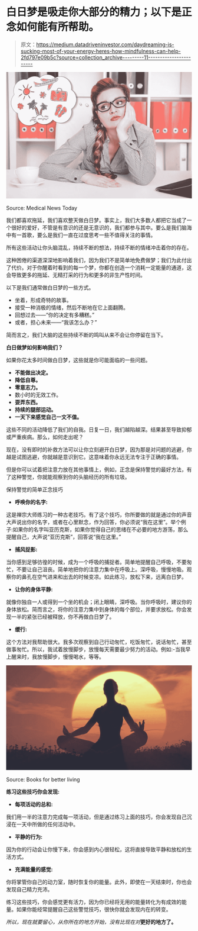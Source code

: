 # 白日梦是吸走你大部分的精力；以下是正念如何能有所帮助。

> 原文：<https://medium.datadriveninvestor.com/daydreaming-is-sucking-most-of-your-energy-heres-how-mindfulness-can-help-2fd797e09b5c?source=collection_archive---------11----------------------->

![](img/508455d1f3d4654b406d5c85c78c0cc6.png)

Source: Medical News Today

我们都喜欢拖延，我们喜欢整天做白日梦。事实上，我们大多数人都把它当成了一个很好的爱好，不管是有意识的还是无意识的，我们都参与其中。要么是我们脑海中有一首歌，要么是我们一直在过度思考一些不值得关注的事情。

所有这些活动让你头脑混乱，持续不断的想法，持续不断的情绪冲击着你的存在。

这种困倦的渠道深深地影响着我们，因为我们不是简单地免费做梦；我们为此付出了代价。对于你醒着时看到的每一个梦，你都在创造一个消耗一定能量的通道，这会导致更多的拖延、无精打采的行为和更多的非生产性时间。

以下是我们通常做白日梦的一些方式。

*   坐着，形成奇特的故事。
*   接受一种消极的情绪，然后不断地在它上面翻腾。
*   回想过去——“你的决定有多糟糕。”
*   或者，担心未来——“我该怎么办？”

简而言之，我们大脑的这些持续不断的鸣叫从来不会让你停留在当下。

**白日做梦如何影响我们？**

如果你花太多时间做白日梦，这些就是你可能面临的一些问题。

*   **不能做出决定。**
*   **降低自尊。**
*   **零意志力。**
*   数小时的无效工作。
*   **耍弄东西。**
*   **持续的腿部运动。**
*   **一天下来感觉自己一文不值。**

这些不同的活动降低了我们的自我。日复一日，我们越陷越深。结果甚至导致抑郁或严重疾病。那么，如何走出呢？

现在，没有即时的补救方法可以让你立刻避开白日梦，因为那是对问题的逃避，你越是试图逃避，你就越是意识到它。这意味着你永远无法专注于正确的事情。

但是你可以试着把注意力放在其他事情上，例如，正念是保持警觉的最好方法，有了这种警觉，你就能观察到你的头脑经历的所有垃圾。

保持警觉的简单正念技巧

*   **呼唤你的名字:**

这是禅宗大师练习的一种古老技巧。有了这个技巧，你所要做的就是通过你的声音大声说出你的名字，或者在心里默念，作为回答，你必须说“我在这里”。举个例子:如果你的名字叫亚历克斯，如果你觉得自己的思绪在不必要的地方游荡，那么提醒自己，大声说“亚历克斯”，回答说“我在这里。”

*   **捕风捉影:**

当你感到足够彷徨的时候，成为一个呼吸的捕捉者。简单地提醒自己呼吸，不要匆忙，不要让自己沮丧。简单地把你的注意力集中在呼吸上。深呼吸，慢慢地吸。观察你的鼻孔在空气进来和出去的时候变凉。如此练习，放松下来，远离白日梦。

*   **让你的身体平静:**

就像你独自一人或得到一个坐的机会；闭上眼睛，深呼吸。当你呼吸时，建议你的身体放松。简而言之，将你的注意力集中到身体的每个部位，并要求放松。你会发现一半的紧张已经被释放，你不再做白日梦了。

*   **缓行:**

这个方法对我帮助很大。我多次观察到自己行动匆忙，吃饭匆忙，说话匆忙，甚至做事匆忙。所以，我试着放慢脚步，放慢每天需要最少努力的活动。例如:-当我早上醒来时，我放慢脚步，慢慢喝水，等等。

![](img/01997a76adc85716e76aa53bc20872b4.png)

Source: Books for better living

**练习这些技巧你会发现:**

*   **每项活动的总和:**

我们用一半的注意力完成每一项活动，但是通过练习上面的技巧，你会发现自己沉浸在一天中所做的任何活动中。

*   **平静的行为:**

因为你的行动会让你慢下来，你会感到内心很轻松，这将直接导致平静和放松的生活方式。

*   **充满能量的感觉:**

你将掌管你自己的动力室，随时恢复你的能量。此外，即使在一天结束时，你也会发现自己精力充沛。

练习这些技巧，你会感觉更有活力，因为你已经将无用的能量转化为有成效的能量。如果你能经常提醒自己这些警觉技巧，很快你就会发现内在的转变。

*所以，现在就要留心，从你所在的地方开始，没有比现在对***更好的地方了。**